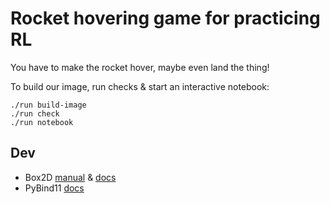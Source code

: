# Rocket hovering game for practicing RL

You have to make the rocket hover, maybe even land the thing!

To build our image, run checks & start an interactive notebook:

    ./run build-image
    ./run check
    ./run notebook

## Dev

 - Box2D [manual](https://box2d.org/manual.pdf) & [docs](https://jesse.tg/Box2D-Docs/annotated.html)
 - PyBind11 [docs](https://pybind11.readthedocs.io/en/master/index.html)
